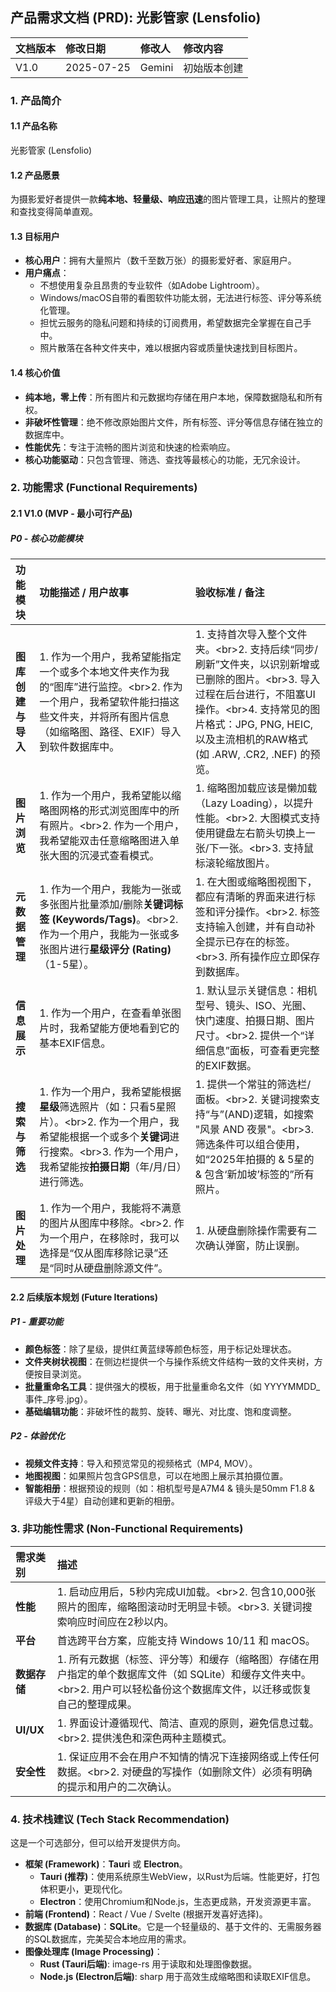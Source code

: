 ## **产品需求文档 (PRD): 光影管家 (Lensfolio)**

| 文档版本 | 修改日期 | 修改人 | 修改内容 |
| :---- | :---- | :---- | :---- |
| V1.0 | 2025-07-25 | Gemini | 初始版本创建 |

### **1\. 产品简介**

#### **1.1 产品名称**

光影管家 (Lensfolio)

#### **1.2 产品愿景**

为摄影爱好者提供一款**纯本地、轻量级、响应迅速**的图片管理工具，让照片的整理和查找变得简单直观。

#### **1.3 目标用户**

* **核心用户**：拥有大量照片（数千至数万张）的摄影爱好者、家庭用户。  
* **用户痛点**：  
  * 不想使用复杂且昂贵的专业软件（如Adobe Lightroom）。  
  * Windows/macOS自带的看图软件功能太弱，无法进行标签、评分等系统化管理。  
  * 担忧云服务的隐私问题和持续的订阅费用，希望数据完全掌握在自己手中。  
  * 照片散落在各种文件夹中，难以根据内容或质量快速找到目标图片。

#### **1.4 核心价值**

* **纯本地，零上传**：所有图片和元数据均存储在用户本地，保障数据隐私和所有权。  
* **非破坏性管理**：绝不修改原始图片文件，所有标签、评分等信息存储在独立的数据库中。  
* **性能优先**：专注于流畅的图片浏览和快速的检索响应。  
* **核心功能驱动**：只包含管理、筛选、查找等最核心的功能，无冗余设计。

### **2\. 功能需求 (Functional Requirements)**

#### **2.1 V1.0 (MVP \- 最小可行产品)**

##### **P0 \- 核心功能模块**

| 功能模块 | 功能描述 / 用户故事 | 验收标准 / 备注 |
| :---- | :---- | :---- |
| **图库创建与导入** | 1\. 作为一个用户，我希望能指定一个或多个本地文件夹作为我的“图库”进行监控。\<br\>2. 作为一个用户，我希望软件能扫描这些文件夹，并将所有图片信息（如缩略图、路径、EXIF）导入到软件数据库中。 | 1\. 支持首次导入整个文件夹。\<br\>2. 支持后续“同步/刷新”文件夹，以识别新增或已删除的图片。\<br\>3. 导入过程在后台进行，不阻塞UI操作。\<br\>4. 支持常见的图片格式：JPG, PNG, HEIC, 以及主流相机的RAW格式 (如 .ARW, .CR2, .NEF) 的预览。 |
| **图片浏览** | 1\. 作为一个用户，我希望能以缩略图网格的形式浏览图库中的所有照片。\<br\>2. 作为一个用户，我希望能双击任意缩略图进入单张大图的沉浸式查看模式。 | 1\. 缩略图加载应该是懒加载（Lazy Loading），以提升性能。\<br\>2. 大图模式支持使用键盘左右箭头切换上一张/下一张。\<br\>3. 支持鼠标滚轮缩放图片。 |
| **元数据管理** | 1\. 作为一个用户，我能为一张或多张图片批量添加/删除**关键词标签 (Keywords/Tags)**。\<br\>2. 作为一个用户，我能为一张或多张图片进行**星级评分 (Rating)**（1-5星）。 | 1\. 在大图或缩略图视图下，都应有清晰的界面来进行标签和评分操作。\<br\>2. 标签支持输入创建，并有自动补全提示已存在的标签。\<br\>3. 所有操作应立即保存到数据库。 |
| **信息展示** | 1\. 作为一个用户，在查看单张图片时，我希望能方便地看到它的基本EXIF信息。 | 1\. 默认显示关键信息：相机型号、镜头、ISO、光圈、快门速度、拍摄日期、图片尺寸。\<br\>2. 提供一个“详细信息”面板，可查看更完整的EXIF数据。 |
| **搜索与筛选** | 1\. 作为一个用户，我希望能根据**星级**筛选照片（如：只看5星照片）。\<br\>2. 作为一个用户，我希望能根据一个或多个**关键词**进行搜索。\<br\>3. 作为一个用户，我希望能按**拍摄日期**（年/月/日）进行筛选。 | 1\. 提供一个常驻的筛选栏/面板。\<br\>2. 关键词搜索支持“与”(AND)逻辑，如搜索 "风景 AND 夜景"。\<br\>3. 筛选条件可以组合使用，如“2025年拍摄的 & 5星的 & 包含‘新加坡’标签的”所有照片。 |
| **图片处理** | 1\. 作为一个用户，我能将不满意的图片从图库中移除。\<br\>2. 作为一个用户，在移除时，我可以选择是“仅从图库移除记录”还是“同时从硬盘删除源文件”。 | 1\. 从硬盘删除操作需要有二次确认弹窗，防止误删。 |

#### **2.2 后续版本规划 (Future Iterations)**

##### **P1 \- 重要功能**

* **颜色标签**：除了星级，提供红黄蓝绿等颜色标签，用于标记处理状态。  
* **文件夹树状视图**：在侧边栏提供一个与操作系统文件结构一致的文件夹树，方便按目录浏览。  
* **批量重命名工具**：提供强大的模板，用于批量重命名文件（如 YYYYMMDD\_事件\_序号.jpg）。  
* **基础编辑功能**：非破坏性的裁剪、旋转、曝光、对比度、饱和度调整。

##### **P2 \- 体验优化**

* **视频文件支持**：导入和预览常见的视频格式（MP4, MOV）。  
* **地图视图**：如果照片包含GPS信息，可以在地图上展示其拍摄位置。  
* **智能相册**：根据预设的规则（如：相机型号是A7M4 & 镜头是50mm F1.8 & 评级大于4星）自动创建和更新的相册。

### **3\. 非功能性需求 (Non-Functional Requirements)**

| 需求类别 | 描述 |
| :---- | :---- |
| **性能** | 1\. 启动应用后，5秒内完成UI加载。\<br\>2. 包含10,000张照片的图库，缩略图滚动时无明显卡顿。\<br\>3. 关键词搜索响应时间应在2秒以内。 |
| **平台** | 首选跨平台方案，应能支持 Windows 10/11 和 macOS。 |
| **数据存储** | 1\. 所有元数据（标签、评分等）和缓存（缩略图）存储在用户指定的单个数据库文件（如 SQLite）和缓存文件夹中。\<br\>2. 用户可以轻松备份这个数据库文件，以迁移或恢复自己的整理成果。 |
| **UI/UX** | 1\. 界面设计遵循现代、简洁、直观的原则，避免信息过载。\<br\>2. 提供浅色和深色两种主题模式。 |
| **安全性** | 1\. 保证应用不会在用户不知情的情况下连接网络或上传任何数据。\<br\>2. 对硬盘的写操作（如删除文件）必须有明确的提示和用户的二次确认。 |

### **4\. 技术栈建议 (Tech Stack Recommendation)**

这是一个可选部分，但可以给开发提供方向。

* **框架 (Framework)**：**Tauri** 或 **Electron**。  
  * **Tauri (推荐)**：使用系统原生WebView，以Rust为后端。性能更好，打包体积更小，更现代化。  
  * **Electron**：使用Chromium和Node.js，生态更成熟，开发资源更丰富。  
* **前端 (Frontend)**：React / Vue / Svelte (根据开发喜好选择)。  
* **数据库 (Database)**：**SQLite**。它是一个轻量级的、基于文件的、无需服务器的SQL数据库，完美契合本地应用的需求。  
* **图像处理库 (Image Processing)**：  
  * **Rust (Tauri后端)**: image-rs 用于读取和处理图像数据。  
  * **Node.js (Electron后端)**: sharp 用于高效生成缩略图和读取EXIF信息。
